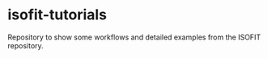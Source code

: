# isofit-tutorials
Repository to show some workflows and detailed examples from the ISOFIT repository.
